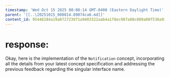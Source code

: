 ```yaml
---
timestamp: 'Wed Oct 15 2025 00:08:14 GMT-0400 (Eastern Daylight Time)'
parent: '[[..\20251015_000814.89074ca6.md]]'
content_id: 95448284a19a072723971a9403322aab4a1f8ec907a88c809a00f536a93742bd
---
```


# response:

Okay, here is the implementation of the `Notification` concept, incorporating all the details from your latest concept specification and addressing the previous feedback regarding the singular interface name.
